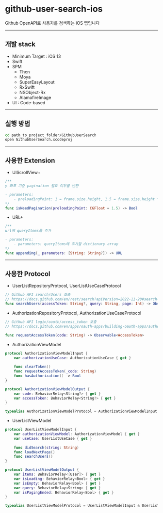 # github-user-search-ios
Github OpenAPI로 사용자를 검색하는 iOS 앱입니다


---
## 개발 stack
- Minimum Target : iOS 13
- Swift
- SPM
    + Then
    + Moya
    + SuperEasyLayout
    + RxSwift
    + NSObject-Rx
    + AlamofireImage
- UI : Code-based


---
## 실행 방법
```bash
cd path_to_project_folder/GithubUserSearch
open GithubUserSearch.xcodeproj
```


---
## 사용한 Extension

- UIScrollView+
```Swift
/**
y 좌표 기준 pagination 필요 여부를 반환

- parameters:
    - preloadingPoint: 1 = frame.size.height, 1.5 = frame.size.height * 1.5
*/
func isNeedPagination(preloadingPoint: CGFloat = 1.5) -> Bool
```

- URL+
```Swift
/**
url에 queryItems를 추가

- parameters:
    - parameters: queryItems에 추가할 dictionary array
*/
func appending(_ parameters: [String: String?]) -> URL
```


---
## 사용한 Protocol

- UserListRepositoryProtocol, UserListUseCaseProtocol
```Swift
// Github API search/Users 호출
// https://docs.github.com/en/rest/search?apiVersion=2022-11-28#search-users
func searchUsers(accessToken: String?, query: String, page: Int) -> Observable<SearchUsersResponse>
```

- AuthorizationRepositoryProtocol, AuthorizationUseCaseProtocol
```Swift
// Github API login/oauth/access_token 호출
// https://docs.github.com/en/apps/oauth-apps/building-oauth-apps/authorizing-oauth-apps#2-users-are-redirected-back-to-your-site-by-github

func requestAccessToken(code: String) -> Observable<AccessToken>
```

- AuthorizationViewModel
```Swift
protocol AuthorizationViewModelInput {
    var authorizationUseCase: AuthorizationUseCase { get }
    
    func clearToken()
    func requestAccessToken(_code: String)
    func hasAuthorization() -> Bool
}

protocol AuthorizationViewModelOutput {
    var code: BehaviorRelay<String?> { get }
    var accessToken: BehaviorRelay<String?> { get }
}

typealias AuthorizationViewModelProtocol = AuthorizationViewModelInput & AuthorizationViewModelOutput
```

- UserListViewModel
```Swift
protocol UserListViewModelInput {
    var authorizationViewModel: AuthorizationViewModel { get }
    var useCase: UserListUseCase { get }
    
    func didSearch(string: String)
    func loadNextPage()
    func searchUsers()
}

protocol UserListViewModelOutput {
    var items: BehaviorRelay<[User]> { get }
    var isLoading: BehaviorRelay<Bool> { get }
    var isEmpty: BehaviorRelay<Bool> { get }
    var query: BehaviorRelay<String> { get }
    var isPagingEnded: BehaviorRelay<Bool> { get }
}

typealias UserListViewModelProtocol = UserListViewModelInput & UserListViewModelOutput
```